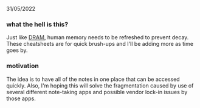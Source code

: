 31/05/2022
### what the hell is this?
Just like [DRAM](https://en.wikipedia.org/wiki/Memory_refresh), human memory needs to be refreshed to prevent decay.
These cheatsheets are for quick brush-ups and I'll be adding more as time goes by.

### motivation
The idea is to have all of the notes in one place that can be accessed quickly. Also, I'm hoping this will solve the fragmentation
caused by use of several different note-taking apps and possible vendor lock-in issues by those apps.
